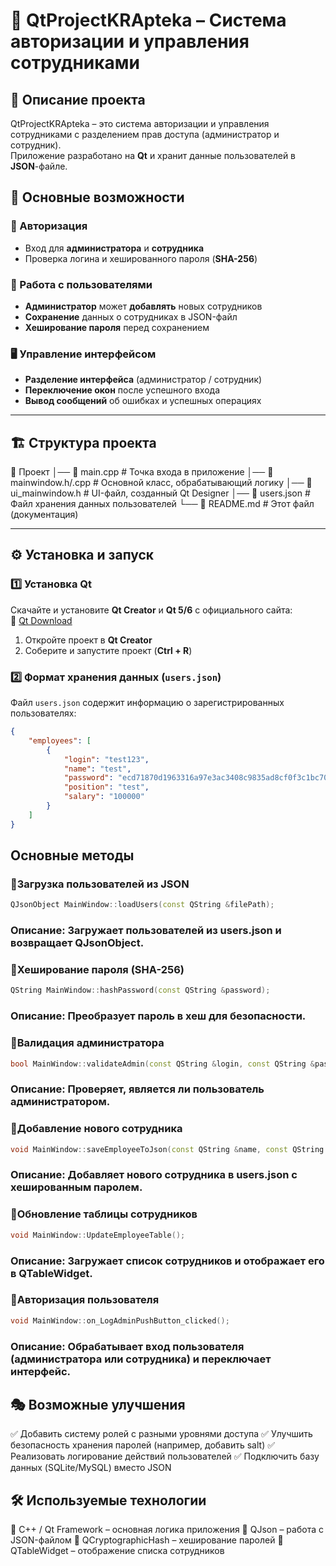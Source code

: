 # 🔐 QtProjectKRApteka – Система авторизации и управления сотрудниками

## 📌 Описание проекта
QtProjectKRApteka – это система авторизации и управления сотрудниками с разделением прав доступа (администратор и сотрудник).  
Приложение разработано на **Qt** и хранит данные пользователей в **JSON**-файле.

## 🎯 Основные возможности

### 🔑 Авторизация  
- Вход для **администратора** и **сотрудника**  
- Проверка логина и хешированного пароля (**SHA-256**)  

### 👥 Работа с пользователями  
- **Администратор** может **добавлять** новых сотрудников  
- **Сохранение** данных о сотрудниках в JSON-файл  
- **Хеширование пароля** перед сохранением  

### 🖥️ Управление интерфейсом  
- **Разделение интерфейса** (администратор / сотрудник)  
- **Переключение окон** после успешного входа  
- **Вывод сообщений** об ошибках и успешных операциях  

---

## 🏗️ Структура проекта

📂 Проект
│── 📜 main.cpp # Точка входа в приложение
│── 📜 mainwindow.h/.cpp # Основной класс, обрабатывающий логику
│── 📜 ui_mainwindow.h # UI-файл, созданный Qt Designer
│── 📜 users.json # Файл хранения данных пользователей
└── 📜 README.md # Этот файл (документация)

---

## ⚙️ Установка и запуск  

### 1️⃣ Установка Qt  
Скачайте и установите **Qt Creator** и **Qt 5/6** с официального сайта:  
🔗 [Qt Download](https://www.qt.io/download)  

1. Откройте проект в **Qt Creator**  
2. Соберите и запустите проект (**Ctrl + R**)  

### 2️⃣ Формат хранения данных (`users.json`)  
Файл `users.json` содержит информацию о зарегистрированных пользователях:  

```json
{
    "employees": [
        {
            "login": "test123",
            "name": "test",
            "password": "ecd71870d1963316a97e3ac3408c9835ad8cf0f3c1bc703527c30265534f75ae",
            "position": "test",
            "salary": "100000"
        }
    ]
}
```

## Основные методы

### 🔹Загрузка пользователей из JSON
```cpp
QJsonObject MainWindow::loadUsers(const QString &filePath);
```
### Описание: Загружает пользователей из users.json и возвращает QJsonObject.

### 🔹Хеширование пароля (SHA-256)
```cpp
QString MainWindow::hashPassword(const QString &password);
```
### Описание: Преобразует пароль в хеш для безопасности.

### 🔹Валидация администратора
```cpp
bool MainWindow::validateAdmin(const QString &login, const QString &password, const QJsonObject &users);
```
### Описание: Проверяет, является ли пользователь администратором.

### 🔹Добавление нового сотрудника
```cpp
void MainWindow::saveEmployeeToJson(const QString &name, const QString &position, const QString &salary, const QString &login, const QString &password);
```
### Описание: Добавляет нового сотрудника в users.json с хешированным паролем.

### 🔹Обновление таблицы сотрудников
```cpp
void MainWindow::UpdateEmployeeTable();
```
### Описание: Загружает список сотрудников и отображает его в QTableWidget.

### 🔹Авторизация пользователя
```cpp
void MainWindow::on_LogAdminPushButton_clicked();
```
### Описание: Обрабатывает вход пользователя (администратора или сотрудника) и переключает интерфейс.

## 🎭 Возможные улучшения
✅ Добавить систему ролей с разными уровнями доступа
✅ Улучшить безопасность хранения паролей (например, добавить salt)
✅ Реализовать логирование действий пользователей
✅ Подключить базу данных (SQLite/MySQL) вместо JSON

## 🛠️ Используемые технологии
🔹 C++ / Qt Framework – основная логика приложения
🔹 QJson – работа с JSON-файлом
🔹 QCryptographicHash – хеширование паролей
🔹 QTableWidget – отображение списка сотрудников
